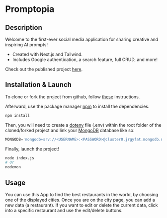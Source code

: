 # Promptopia

## Description

Welcome to the first-ever social media application for sharing creative and inspiring AI prompts!
* Created with Next.js and Tailwind.
* Includes Google authentication, a search feature, full CRUD, and more!

Check out the published project [here](https://ai-prompt-sharing-five.vercel.app/).

## Installation & Launch

To clone or fork the project from github, follow [these](https://docs.github.com/en/desktop/contributing-and-collaborating-using-github-desktop/adding-and-cloning-repositories/cloning-and-forking-repositories-from-github-desktop) instructions.

Afterward, use the package manager [npm](https://www.npmjs.com/) to install the dependencies.

```bash
npm install
```

Then, you will need to create a [dotenv](https://www.npmjs.com/package/dotenv) file (.env) within the root folder of the cloned/forked project and link your [MongoDB](https://www.mongodb.com/docs/atlas/) database like so:

```javascript
MONGODB='mongodb+srv://<USERNAME>:<PASSWORD>@cluster0.jrgyfat.mongodb.net/restaurantfinder?retryWrites=true&w=majority'
```

Finally, launch the project!

```bash
node index.js
# Or
nodemon
```

## Usage

You can use this App to find the best restaurants in the world, by choosing one of the displayed cities. Once you are on the city page, you can add a new data (a restaurant). If you want to edit or delete the current data, click into a specific restaurant and use the edit/delete buttons.
